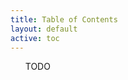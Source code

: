 ```yaml
---
title: Table of Contents
layout: default
active: toc
---
```



<?xml version="1.0" encoding="UTF-8"?>
<ul id="toc">
  <li>TODO</li>

</ul>